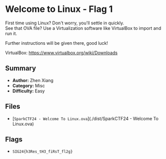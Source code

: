 # Welcome to Linux - Flag 1

First time using Linux? Don't worry, you'll settle in quickly. \
See that OVA file? Use a Virtualization software like VirtualBox to import and run it.

Further instructions will be given there, good luck!

VirtualBox: https://www.virtualbox.org/wiki/Downloads

## Summary
- **Author:** Zhen Xiang
- **Category:** Misc
- **Difficulty:** Easy

## Files
- [`SparkCTF24 - Welcome To Linux.ova`](./dist/SparkCTF24 - Welcome To Linux.ova)

## Flags
- `SIG24{h3Res_tH3_fiRsT_fl2g}`
